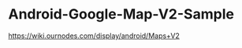 Android-Google-Map-V2-Sample
============================

https://wiki.ournodes.com/display/android/Maps+V2

